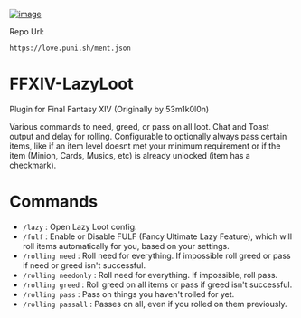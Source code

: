 [![image](https://discordapp.com/api/guilds/1001823907193552978/embed.png?style=banner2)](https://discord.gg/Zzrcc8kmvy)

Repo Url: 

`https://love.puni.sh/ment.json`

# FFXIV-LazyLoot 

Plugin for Final Fantasy XIV (Originally by 53m1k0l0n)

Various commands to need, greed, or pass on all loot. Chat and Toast output and delay for rolling. Configurable to optionally always pass certain items, like if an item level doesnt met your minimum requirement or if the item (Minion, Cards, Musics, etc) is already unlocked (item has a checkmark).

# Commands

* `/lazy` : Open Lazy Loot config.
* `/fulf` : Enable or Disable FULF (Fancy Ultimate Lazy Feature), which will roll items automatically for you, based on your settings.
* `/rolling need` : Roll need for everything. If impossible roll greed or pass if need or greed isn't successful.
* `/rolling needonly` : Roll need for everything. If impossible, roll pass.
* `/rolling greed` : Roll greed on all items or pass if greed isn't successful.
* `/rolling pass` : Pass on things you haven't rolled for yet.
* `/rolling passall` : Passes on all, even if you rolled on them previously.
